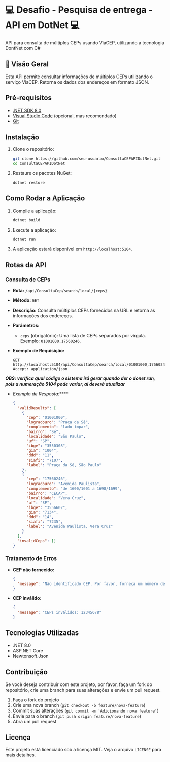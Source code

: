 # :computer: Desafio - Pesquisa de entrega - API em DotNet  :computer:
API para consulta de múltiplos CEPs usando ViaCEP, utilizando a tecnologia DontNet com C#

## :pushpin: Visão Geral

Esta API permite consultar informações de múltiplos CEPs utilizando o serviço ViaCEP. Retorna os dados dos endereços em formato JSON.

## Pré-requisitos

- [.NET SDK 8.0](https://dotnet.microsoft.com/download/dotnet/8.0)
- [Visual Studio Code](https://code.visualstudio.com/) (opcional, mas recomendado)
- [Git](https://git-scm.com/)

## Instalação
1. Clone o repositório:

    ```bash
    git clone https://github.com/seu-usuario/ConsultaCEPAPIDotNet.git
    cd ConsultaCEPAPIDotNet
    ```

2. Restaure os pacotes NuGet:

    ```bash
    dotnet restore
    ```

## Como Rodar a Aplicação

1. Compile a aplicação:

    ```bash
    dotnet build
    ```

2. Execute a aplicação:

    ```bash
    dotnet run
    ```

3. A aplicação estará disponível em `http://localhost:5104`.

## Rotas da API

### Consulta de CEPs

- **Rota:** `/api/ConsultaCep/search/local/{ceps}`
- **Método:** `GET`
- **Descrição:** Consulta múltiplos CEPs fornecidos na URL e retorna as informações dos endereços.
- **Parâmetros:**
  - `ceps` (obrigatório): Uma lista de CEPs separados por vírgula. Exemplo: `01001000,17560246`.
- **Exemplo de Requisição:**

    ```http
    GET http://localhost:5104/api/ConsultaCep/search/local/01001000,17560246
    Accept: application/json  
	```
***OBS: verifica qual código o sistema irá gerar quando der o donet run, pois a numeração 5104 pode variar, ai deverá atualizar***

- *Exemplo de Resposta:*****


    ```json
    {
      "validResults": [
        {
          "cep": "01001000",
          "logradouro": "Praça da Sé",
          "complemento": "lado ímpar",
          "bairro": "Sé",
          "localidade": "São Paulo",
          "uf": "SP",
          "ibge": "3550308",
          "gia": "1004",
          "ddd": "11",
          "siafi": "7107",
          "label": "Praça da Sé, São Paulo"
        },
        {
          "cep": "17560246",
          "logradouro": "Avenida Paulista",
          "complemento": "de 1600/1601 a 1698/1699",
          "bairro": "CECAP",
          "localidade": "Vera Cruz",
          "uf": "SP",
          "ibge": "3556602",
          "gia": "7134",
          "ddd": "14",
          "siafi": "7235",
          "label": "Avenida Paulista, Vera Cruz"
        }
      ],
      "invalidCeps": []
    }
    ```

### Tratamento de Erros

- **CEP não fornecido:**

    ```json
    {
      "message": "Não identificado CEP. Por favor, forneça um número de CEP válido."
    }
    ```

- **CEP inválido:**

    ```json
    {
      "message": "CEPs inválidos: 12345678"
    }
    ```

## Tecnologias Utilizadas

- .NET 8.0
- ASP.NET Core
- Newtonsoft.Json

## Contribuição

Se você deseja contribuir com este projeto, por favor, faça um fork do repositório, crie uma branch para suas alterações e envie um pull request.

1. Faça o fork do projeto
2. Crie uma nova branch (`git checkout -b feature/nova-feature`)
3. Commit suas alterações (`git commit -m 'Adicionando nova feature'`)
4. Envie para o branch (`git push origin feature/nova-feature`)
5. Abra um pull request

## Licença

Este projeto está licenciado sob a licença MIT. Veja o arquivo `LICENSE` para mais detalhes.